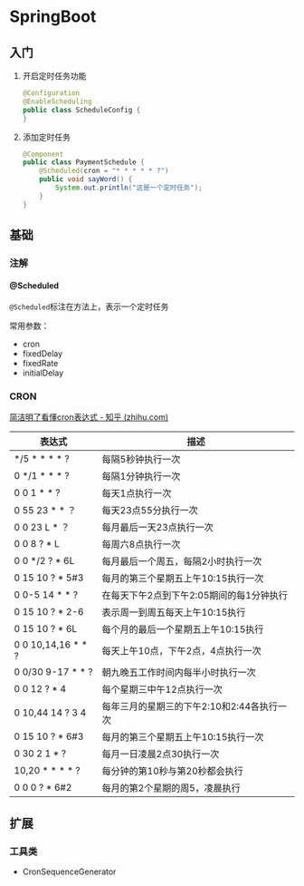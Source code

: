 # SpringBoot

## 入门

1. 开启定时任务功能

   ```java
   @Configuration
   @EnableScheduling
   public class ScheduleConfig {
   }
   ```

2. 添加定时任务

   ```java
   @Component
   public class PaymentSchedule {
       @Scheduled(cron = "* * * * * ?")
       public void sayWord() {
           System.out.println("这是一个定时任务");
       }
   }
   ```

## 基础

### 注解

#### @Scheduled

`@Scheduled`标注在方法上，表示一个定时任务

常用参数：

* cron
* fixedDelay
* fixedRate
* initialDelay

### CRON

[简洁明了看懂cron表达式 - 知乎 (zhihu.com)](https://zhuanlan.zhihu.com/p/437328366)

| 表达式             | 描述                                       |
| ------------------ | ------------------------------------------ |
| */5 * * * * ?      | 每隔5秒钟执行一次                          |
| 0 */1 * * * ?      | 每隔1分钟执行一次                          |
| 0 0 1 * * ?        | 每天1点执行一次                            |
| 0 55 23 * * ？     | 每天23点55分执行一次                       |
| 0 0 23 L * ？      | 每月最后一天23点执行一次                   |
| 0 0 8 ? * L        | 每周六8点执行一次                          |
| 0 0 */2 ? * 6L     | 每月最后一个周五，每隔2小时执行一次        |
| 0 15 10 ? * 5#3    | 每月的第三个星期五上午10:15执行一次        |
| 0 0-5 14 * * ?     | 在每天下午2点到下午2:05期间的每1分钟执行   |
| 0 15 10 ? * 2-6    | 表示周一到周五每天上午10:15执行            |
| 0 15 10 ? * 6L     | 每个月的最后一个星期五上午10:15执行        |
| 0 0 10,14,16 * * ? | 每天上午10点，下午2点，4点执行一次         |
| 0 0/30 9-17 * * ?  | 朝九晚五工作时间内每半小时执行一次         |
| 0 0 12 ? * 4       | 每个星期三中午12点执行一次                 |
| 0 10,44 14 ? 3 4   | 每年三月的星期三的下午2:10和2:44各执行一次 |
| 0 15 10 ? * 6#3    | 每月的第三个星期五上午10:15执行一次        |
| 0 30 2 1 * ?       | 每月一日凌晨2点30执行一次                  |
| 10,20 * * * * ?    | 每分钟的第10秒与第20秒都会执行             |
| 0 0 0 ? * 6#2      | 每月的第2个星期的周5，凌晨执行             |

## 扩展

### 工具类

* CronSequenceGenerator